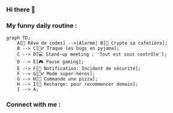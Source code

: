 ### Hi there 👋

<!--
**AC2002FR/AC2002FR** is a ✨ _special_ ✨ repository because its `README.md` (this file) appears on your GitHub profile.
-->

### My funny daily routine : 
```mermaid
graph TD;
    A[🛌 Rêve de codes] -->|Alarme| B[🔐 Crypte sa cafetière];
    B --> C[🕵️‍♂️ Traque les bugs en pyjama];
    C --> D[💻 Stand-up meeting : 'Tout est sous contrôle'];
    D --> E[🎮 Pause gaming];
    E --> F[🔔 Notification: Incident de sécurité];
    F --> G[🦸‍♂️ Mode super-héros];
    G --> H[🍕 Commande une pizza];
    H --> I[🛌 Recharge: pour recommencer demain];
    I --> A;
```


### Connect with me : 

